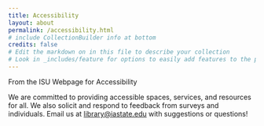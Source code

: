```yaml
---
title: Accessibility
layout: about
permalink: /accessibility.html
# include CollectionBuilder info at bottom
credits: false
# Edit the markdown on in this file to describe your collection
# Look in _includes/feature for options to easily add features to the page
---
```

From the ISU Webpage for Accessibility

We are committed to providing accessible spaces, services, and resources for all. We also solicit and respond to feedback from surveys and individuals. Email us at library@iastate.edu with suggestions or questions!
